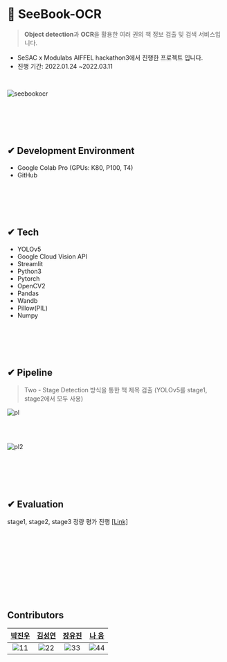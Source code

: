 # 📕 SeeBook-OCR
> **Object detection**과 **OCR**을 활용한 여러 권의 책 정보 검출 및 검색 서비스입니다.  

* SeSAC x Modulabs AIFFEL hackathon3에서 진행한 프로젝트 입니다.  
* 진행 기간: 2022.01.24 ~2022.03.11

<br>

![seebookocr](https://user-images.githubusercontent.com/88660886/158048631-0a5e5e22-e9b9-46d2-a3b1-34aa1084a229.PNG)


<br><br>
<br><br>


## ✔ Development Environment
* Google Colab Pro (GPUs: K80, P100, T4)
* GitHub

<br><br>
<br><br>

## ✔ Tech
* YOLOv5
* Google Cloud Vision API
* Streamlit
* Python3
* Pytorch
* OpenCV2
* Pandas
* Wandb
* Pillow(PIL)
* Numpy



<br><br>
<br><br>

## ✔ Pipeline
> Two - Stage Detection 방식을 통한 책 제목 검출 (YOLOv5를 stage1, stage2에서 모두 사용)  

![pl](https://user-images.githubusercontent.com/88660886/158048776-e16b9239-a689-4c2c-bfa7-7ed27ab57349.PNG)  

<br><br>

![pl2](https://user-images.githubusercontent.com/88660886/158048836-a287c59f-194b-4013-9073-a6734f2a2dc0.PNG)  


<br><br>
<br><br>

## ✔ Evaluation  
stage1, stage2, stage3 정량 평가 진행 [[Link]](https://github.com/SeeBook2022/SeeBook-OCR/tree/main/05.evaluation)

<br><br>
<br><br>

<br><br>
<br><br>

## Contributors
|[박진우](https://github.com/PJINU)|[김성연](https://github.com/yeonkkk)|[장유진](https://github.com/eugene27091)|[나 융](https://github.com/orgs/SeeBook2022/people/Caligo46)|
|:---:|:---:|:---:|:---:|
|![11](https://user-images.githubusercontent.com/88660886/158049516-5214c5e3-7063-4b13-9509-104ddde2143e.png)|![22](https://user-images.githubusercontent.com/88660886/158049527-6d9e0863-b468-48c0-8bc6-6aaa34376306.png)|![33](https://user-images.githubusercontent.com/88660886/158049532-fee94a7b-eee4-4012-bf8a-168a855061ed.png)|![44](https://user-images.githubusercontent.com/88660886/158049541-905a63db-7877-4390-983a-0ad6addb627a.png)|



